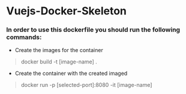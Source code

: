 # Vuejs-Docker-Skeleton
### In order to use this dockerfile you should run the following commands:
- Create the images for the container
> docker build -t [image-name] .
- Create the container with the created imaged
> docker run -p [selected-port]:8080 -it [image-name]